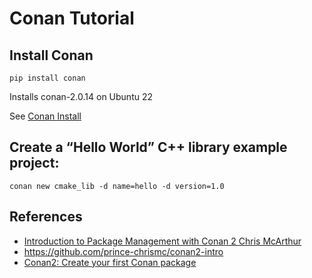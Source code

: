 # Conan Tutorial

## Install Conan
`pip install conan`

Installs conan-2.0.14 on Ubuntu 22

See [Conan Install](https://docs.conan.io/1/installation.html)

## Create a “Hello World” C++ library example project: 
```
conan new cmake_lib -d name=hello -d version=1.0
```

## References
* [Introduction to Package Management with Conan 2 Chris McArthur ](https://www.youtube.com/watch?v=T-5t9de1XyI)
* <https://github.com/prince-chrismc/conan2-intro>
* [Conan2: Create your first Conan package](https://docs.conan.io/2/tutorial/creating_packages/create_your_first_package.html)